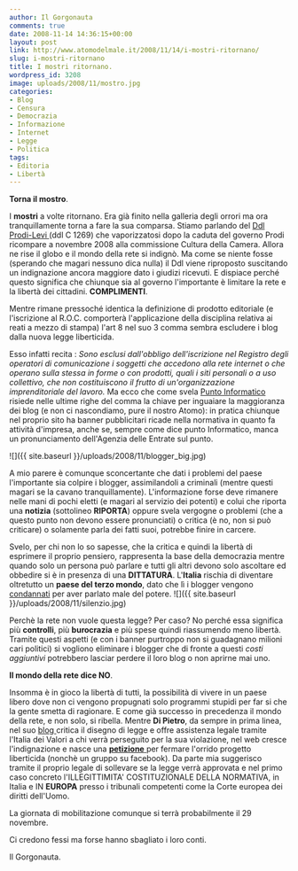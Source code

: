 ```yaml
---
author: Il Gorgonauta
comments: true
date: 2008-11-14 14:36:15+00:00
layout: post
link: http://www.atomodelmale.it/2008/11/14/i-mostri-ritornano/
slug: i-mostri-ritornano
title: I mostri ritornano.
wordpress_id: 3208
image: uploads/2008/11/mostro.jpg
categories:
- Blog
- Censura
- Democrazia
- Informazione
- Internet
- Legge
- Politica
tags:
- Editoria
- Libertà
---
```


**Torna il mostro**.

I **mostri** a volte ritornano. Era già finito nella galleria degli orrori ma ora tranquillamente torna a fare la sua comparsa. Stiamo parlando del [Ddl Prodi-Levi ](/2007/10/21/crucifige/)(ddl C 1269) che vaporizzatosi dopo la caduta del governo Prodi ricompare a novembre 2008 alla commissione Cultura della Camera. Allora ne rise il globo e il mondo della rete si indignò. Ma come se niente fosse (sperando che magari nessuno dica nulla) il Ddl viene riproposto suscitando un indignazione ancora maggiore dato i giudizi ricevuti. E dispiace perché questo significa che chiunque sia al governo l'importante è limitare la rete e la libertà dei cittadini. **COMPLIMENTI**.

Mentre rimane pressoché identica la definizione di prodotto editoriale (e l'iscrizione al R.O.C. comporterà l'applicazione della disciplina relativa ai reati a mezzo di stampa) l'art 8 nel suo 3 comma sembra escludere i blog dalla nuova legge liberticida.

Esso infatti recita : _Sono esclusi dall'obbligo dell'iscrizione nel Registro degli operatori di comunicazione i soggetti che accedono alla rete _internet_ o che operano sulla stessa in forme o con prodotti, quali i siti personali o a uso collettivo, che non costituiscono il frutto di un'organizzazione imprenditoriale del lavoro._ Ma ecco che come svela [Punto Informatico](http://punto-informatico.it/2468674/PI/News/camera-manda-avanti-ddl-anti-blog.aspx) risiede nelle ultime righe del comma la chiave per inguaiare la maggioranza dei blog (e non ci nascondiamo, pure il nostro Atomo): in pratica chiunque nel proprio sito ha banner pubblicitari ricade nella normativa in quanto fa attività d'impresa, anche se, sempre come dice punto Informatico, manca un pronunciamento dell'Agenzia delle Entrate sul punto.

![]({{ site.baseurl }}/uploads/2008/11/blogger_big.jpg)

A mio parere è comunque sconcertante che dati i problemi del paese l'importante sia colpire i blogger, assimilandoli a criminali (mentre questi magari se la cavano tranquillamente). L'informazione forse deve rimanere nelle mani di pochi eletti (e magari al servizio dei potenti) e colui che riporta una **notizia** (sottolineo **RIPORTA**) oppure svela vergogne o problemi (che a questo punto non devono essere pronunciati) o critica (è no, non si può criticare) o solamente parla dei fatti suoi, potrebbe finire in carcere.

Svelo, per chi non lo so sapesse, che la critica e quindi la libertà di esprimere il proprio pensiero, rappresenta la base della democrazia mentre quando solo un persona può parlare e tutti gli altri devono solo ascoltare ed obbedire si è in presenza di una **DITTATURA**. L'**Italia** rischia di diventare oltretutto un **paese del terzo mondo**, dato che lì i blogger vengono [condannati](http://punto-informatico.it/2471946/PI/News/myanmar-20-anni-carcere-un-blogger.aspx) per aver parlato male del potere. ![]({{ site.baseurl }}/uploads/2008/11/silenzio.jpg)

Perchè la rete non vuole questa legge? Per caso? No perché essa significa più **controlli**, più **burocrazia** e più spese quindi riassumendo meno libertà. Tramite questi aspetti (e con i banner purtroppo non si guadagnano milioni cari politici) si vogliono eliminare i blogger che di fronte a questi _costi aggiuntivi_ potrebbero lasciar perdere il loro blog o non aprirne mai uno.

**Il mondo della rete dice NO**.

Insomma è in gioco la libertà di tutti, la possibilità di vivere in un paese libero dove non ci vengono propugnati solo programmi stupidi per far si che la gente smetta di ragionare. E come già successo in precedenza il mondo della rete, e non solo, si ribella. Mentre **Di Pietro**, da sempre in prima linea, nel suo [blog ](http://www.antoniodipietro.com/2008/11/no_allammazza_blog.html)critica il disegno di legge e offre assistenza legale tramite l'Italia dei Valori a chi verrà perseguito per la sua violazione, nel web cresce l'indignazione e nasce una **[petizione](http://www.petitiononline.com/noDDL/petition.html)**[ ](http://www.petitiononline.com/noDDL/petition.html)per fermare l'orrido progetto liberticida (nonchè un gruppo su facebook). Da parte mia suggerisco tramite il proprio legale di sollevare se la legge verrà approvata e nel primo caso concreto l'ILLEGITTIMITA' COSTITUZIONALE DELLA NORMATIVA, in Italia e IN **EUROPA** presso i tribunali competenti come la Corte europea dei diritti dell'Uomo.

La giornata di mobilitazione comunque si terrà probabilmente il 29 novembre.

Ci credono fessi ma forse hanno sbagliato i loro conti.

Il Gorgonauta.
